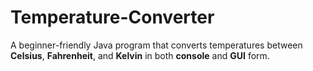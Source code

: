 # Temperature-Converter
A beginner-friendly Java program that converts temperatures between **Celsius**, **Fahrenheit**, and **Kelvin** in both **console** and **GUI** form.
